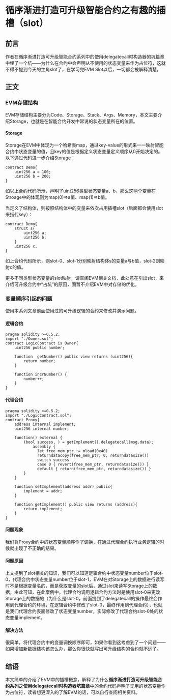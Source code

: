 # 循序渐进打造可升级智能合约之有趣的插槽（slot）

## 前言

作者在循序渐进打造可升级智能合约系列中的使用delegatecall时构造器的坑篇章中埋了一个坑——为什么在合约中会声明从不使用的状态变量来作为占位符，这就不得不提到今天的主角slot了，在学习完EVM Slot以后，一切都会被解释清楚。

## 正文

### EVM存储结构

EVM存储结构主要分为Code、Storage、Stack、Args、Memory，本文主要介绍Storage，也就是在智能合约开发中常说的状态变量所在的位置。

#### Storage

Storage在EVM中体现为一个哈希表map，通过key-value的形式来一一映射智能合约中状态变量的值，且key的值是根据定义状态变量定义顺序从0开始决定的。以下通过代码进一步介绍Storage：

```
contract Demo{
	uint256 a = 100;
	uint256 b = 200;
}
```

如以上合约代码所示，声明了uint256类型状态变量a、b，那么这两个变量在Stroage中的体现则为map(0)=>a值、map(1)=>b值。

当定义了结构体，则按照结构体中的变量来依次占用插槽slot（后面都会使用slot来指代key）：

```
contract Demo{
	struct s{
		uint256 a;
		uint256 b;
	}
	uint256 c;
}
```

如上合约代码所示，则slot-0、slot-1分别映射结构体s的变量a与b值，slot-2则映射c的值。

更多不同类型状态变量的slot映射，请查阅EVM相关文档，此处意在引出slot，来介绍可升级合约中“占坑”的原因，固暂不介绍EVM中对存储的优化。

### 变量顺序引起的问题

使用本系列文章前面使用过的可升级逻辑的合约来修改并演示问题。

#### 逻辑合约

`````
pragma solidity >=0.5.2;
import "./Owner.sol";
contract LogicContract is Owner{
    uint256 public number;
    
    function  getNumber() public view returns (uint256){
        return number;
    }
    
    function incrNumber() {
        number++;
    }
}
`````

#### 代理合约

`````
pragma solidity >=0.5.2;
import "./LogicContract.sol";
contract Proxy{
    address internal implement;
    uint256 internal number;
    
    function() external { 
    	(bool success, ) = getImplement().delegatecall(msg.data);
            assembly {
              let free_mem_ptr := mload(0x40)
              returndatacopy(free_mem_ptr, 0, returndatasize())
              switch success
              case 0 { revert(free_mem_ptr, returndatasize()) }
              default { return(free_mem_ptr, returndatasize()) }
        }
    }
    
    function setImplement(address addr) public{
        implement = addr;
    }
    
    function getImplement() public view returns (address){
        return implement;
    }
}
`````

#### 问题现象

我们将Proxy合约中的状态变量顺序作了调换，在通过代理合约执行业务逻辑的时候就出现了不正确的结果。

#### 问题原因

上文提到了slot相关的知识，我们可以知道逻辑合约中状态变量number位于slot-0，代理合约中状态变量number位于slot-1，EVM在对Storage上的数据进行读写时不是根据变量名的，而是获取变量的slot后，通过slot来读写Storage上的数据，由此可知，在此案例中，代理合约调用逻辑合约方法时是使用slot-0来更改Storage上的数据的（为什么是slot-0，前面提到了delegatecall的操作最终会作用到代理合约的环境，在逻辑合约中修改了slot-0，最终作用到代理合约），也就是我们代理合约表面修改了状态变量number，实际修改了代理合约slot-0处的状态变量implement。

#### 解决方法

很简单，将代理合约中的变量调换顺序即可，如果你看到这考虑到了一个问题——如果增加新数据结构该怎么办，那么你很快就写出可升级结构的合约就不远了。

## 结语

本文简单的介绍了EVM中的插槽概念，解释了为什么**循序渐进打造可升级智能合约系列之使用delegatecall时构造器坑篇章**中的合约代码声明了无用的状态变量作为占位符，读者想更深入的了解EVM的话，可以自行查阅相关资料。
